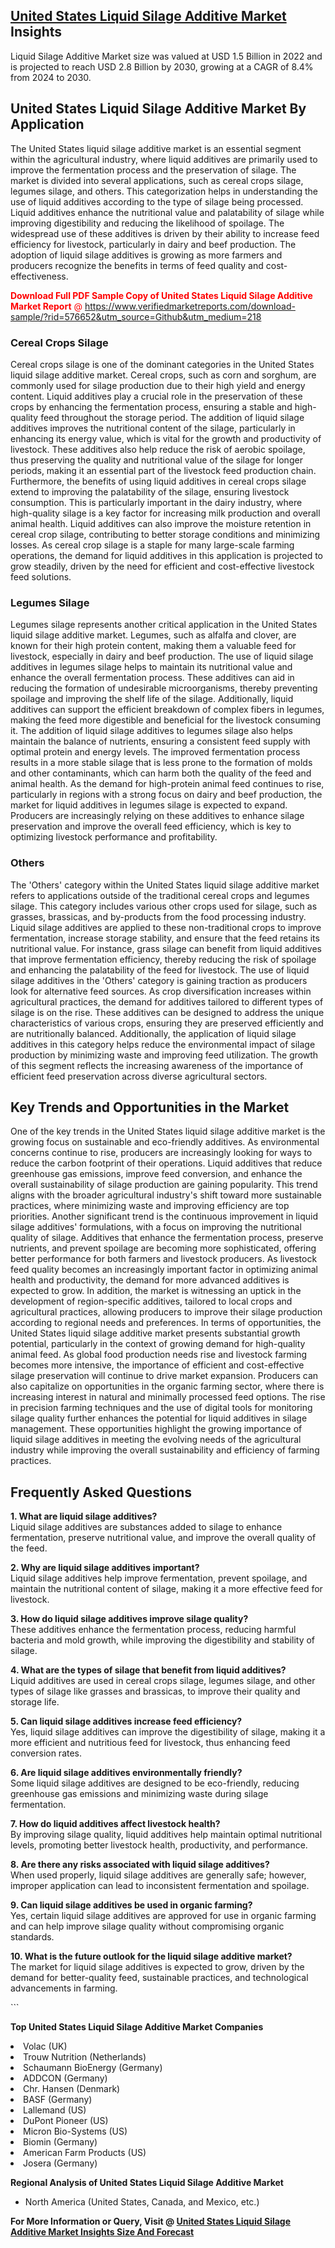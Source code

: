 <h2><a href="https://www.verifiedmarketreports.com/download-sample/?rid=576652&amp;utm_source=Github&amp;utm_medium=218" target="_blank">United States Liquid Silage Additive Market</a> Insights</h2><p>Liquid Silage Additive Market size was valued at USD 1.5 Billion in 2022 and is projected to reach USD 2.8 Billion by 2030, growing at a CAGR of 8.4% from 2024 to 2030.</p><p> <h2>United States Liquid Silage Additive Market By Application</h2> <p>The United States liquid silage additive market is an essential segment within the agricultural industry, where liquid additives are primarily used to improve the fermentation process and the preservation of silage. The market is divided into several applications, such as cereal crops silage, legumes silage, and others. This categorization helps in understanding the use of liquid additives according to the type of silage being processed. Liquid additives enhance the nutritional value and palatability of silage while improving digestibility and reducing the likelihood of spoilage. The widespread use of these additives is driven by their ability to increase feed efficiency for livestock, particularly in dairy and beef production. The adoption of liquid silage additives is growing as more farmers and producers recognize the benefits in terms of feed quality and cost-effectiveness. <p><span class=""><span style="color: #ff0000;"><strong>Download Full PDF Sample Copy of United States Liquid Silage Additive Market Report</strong> @ </span><a href="https://www.verifiedmarketreports.com/download-sample/?rid=576652&amp;utm_source=Github&amp;utm_medium=218" target="_blank">https://www.verifiedmarketreports.com/download-sample/?rid=576652&amp;utm_source=Github&amp;utm_medium=218</a></span></p></p> <h3>Cereal Crops Silage</h3> <p>Cereal crops silage is one of the dominant categories in the United States liquid silage additive market. Cereal crops, such as corn and sorghum, are commonly used for silage production due to their high yield and energy content. Liquid additives play a crucial role in the preservation of these crops by enhancing the fermentation process, ensuring a stable and high-quality feed throughout the storage period. The addition of liquid silage additives improves the nutritional content of the silage, particularly in enhancing its energy value, which is vital for the growth and productivity of livestock. These additives also help reduce the risk of aerobic spoilage, thus preserving the quality and nutritional value of the silage for longer periods, making it an essential part of the livestock feed production chain. Furthermore, the benefits of using liquid additives in cereal crops silage extend to improving the palatability of the silage, ensuring livestock consumption. This is particularly important in the dairy industry, where high-quality silage is a key factor for increasing milk production and overall animal health. Liquid additives can also improve the moisture retention in cereal crop silage, contributing to better storage conditions and minimizing losses. As cereal crop silage is a staple for many large-scale farming operations, the demand for liquid additives in this application is projected to grow steadily, driven by the need for efficient and cost-effective livestock feed solutions.</p> <h3>Legumes Silage</h3> <p>Legumes silage represents another critical application in the United States liquid silage additive market. Legumes, such as alfalfa and clover, are known for their high protein content, making them a valuable feed for livestock, especially in dairy and beef production. The use of liquid silage additives in legumes silage helps to maintain its nutritional value and enhance the overall fermentation process. These additives can aid in reducing the formation of undesirable microorganisms, thereby preventing spoilage and improving the shelf life of the silage. Additionally, liquid additives can support the efficient breakdown of complex fibers in legumes, making the feed more digestible and beneficial for the livestock consuming it. The addition of liquid silage additives to legumes silage also helps maintain the balance of nutrients, ensuring a consistent feed supply with optimal protein and energy levels. The improved fermentation process results in a more stable silage that is less prone to the formation of molds and other contaminants, which can harm both the quality of the feed and animal health. As the demand for high-protein animal feed continues to rise, particularly in regions with a strong focus on dairy and beef production, the market for liquid additives in legumes silage is expected to expand. Producers are increasingly relying on these additives to enhance silage preservation and improve the overall feed efficiency, which is key to optimizing livestock performance and profitability.</p> <h3>Others</h3> <p>The 'Others' category within the United States liquid silage additive market refers to applications outside of the traditional cereal crops and legumes silage. This category includes various other crops used for silage, such as grasses, brassicas, and by-products from the food processing industry. Liquid silage additives are applied to these non-traditional crops to improve fermentation, increase storage stability, and ensure that the feed retains its nutritional value. For instance, grass silage can benefit from liquid additives that improve fermentation efficiency, thereby reducing the risk of spoilage and enhancing the palatability of the feed for livestock. The use of liquid silage additives in the 'Others' category is gaining traction as producers look for alternative feed sources. As crop diversification increases within agricultural practices, the demand for additives tailored to different types of silage is on the rise. These additives can be designed to address the unique characteristics of various crops, ensuring they are preserved efficiently and are nutritionally balanced. Additionally, the application of liquid silage additives in this category helps reduce the environmental impact of silage production by minimizing waste and improving feed utilization. The growth of this segment reflects the increasing awareness of the importance of efficient feed preservation across diverse agricultural sectors.</p> <h2>Key Trends and Opportunities in the Market</h2> <p>One of the key trends in the United States liquid silage additive market is the growing focus on sustainable and eco-friendly additives. As environmental concerns continue to rise, producers are increasingly looking for ways to reduce the carbon footprint of their operations. Liquid additives that reduce greenhouse gas emissions, improve feed conversion, and enhance the overall sustainability of silage production are gaining popularity. This trend aligns with the broader agricultural industry's shift toward more sustainable practices, where minimizing waste and improving efficiency are top priorities. Another significant trend is the continuous improvement in liquid silage additives' formulations, with a focus on improving the nutritional quality of silage. Additives that enhance the fermentation process, preserve nutrients, and prevent spoilage are becoming more sophisticated, offering better performance for both farmers and livestock producers. As livestock feed quality becomes an increasingly important factor in optimizing animal health and productivity, the demand for more advanced additives is expected to grow. In addition, the market is witnessing an uptick in the development of region-specific additives, tailored to local crops and agricultural practices, allowing producers to improve their silage production according to regional needs and preferences. In terms of opportunities, the United States liquid silage additive market presents substantial growth potential, particularly in the context of growing demand for high-quality animal feed. As global food production needs rise and livestock farming becomes more intensive, the importance of efficient and cost-effective silage preservation will continue to drive market expansion. Producers can also capitalize on opportunities in the organic farming sector, where there is increasing interest in natural and minimally processed feed options. The rise in precision farming techniques and the use of digital tools for monitoring silage quality further enhances the potential for liquid additives in silage management. These opportunities highlight the growing importance of liquid silage additives in meeting the evolving needs of the agricultural industry while improving the overall sustainability and efficiency of farming practices.</p> <h2>Frequently Asked Questions</h2> <p><strong>1. What are liquid silage additives?</strong><br>Liquid silage additives are substances added to silage to enhance fermentation, preserve nutritional value, and improve the overall quality of the feed.</p> <p><strong>2. Why are liquid silage additives important?</strong><br>Liquid silage additives help improve fermentation, prevent spoilage, and maintain the nutritional content of silage, making it a more effective feed for livestock.</p> <p><strong>3. How do liquid silage additives improve silage quality?</strong><br>These additives enhance the fermentation process, reducing harmful bacteria and mold growth, while improving the digestibility and stability of silage.</p> <p><strong>4. What are the types of silage that benefit from liquid additives?</strong><br>Liquid additives are used in cereal crops silage, legumes silage, and other types of silage like grasses and brassicas, to improve their quality and storage life.</p> <p><strong>5. Can liquid silage additives increase feed efficiency?</strong><br>Yes, liquid silage additives can improve the digestibility of silage, making it a more efficient and nutritious feed for livestock, thus enhancing feed conversion rates.</p> <p><strong>6. Are liquid silage additives environmentally friendly?</strong><br>Some liquid silage additives are designed to be eco-friendly, reducing greenhouse gas emissions and minimizing waste during silage fermentation.</p> <p><strong>7. How do liquid additives affect livestock health?</strong><br>By improving silage quality, liquid additives help maintain optimal nutritional levels, promoting better livestock health, productivity, and performance.</p> <p><strong>8. Are there any risks associated with liquid silage additives?</strong><br>When used properly, liquid silage additives are generally safe; however, improper application can lead to inconsistent fermentation and spoilage.</p> <p><strong>9. Can liquid silage additives be used in organic farming?</strong><br>Yes, certain liquid silage additives are approved for use in organic farming and can help improve silage quality without compromising organic standards.</p> <p><strong>10. What is the future outlook for the liquid silage additive market?</strong><br>The market for liquid silage additives is expected to grow, driven by the demand for better-quality feed, sustainable practices, and technological advancements in farming.</p> ```</p><p><strong>Top United States Liquid Silage Additive Market Companies</strong></p><div data-test-id=""><p><li>Volac (UK)</li><li> Trouw Nutrition (Netherlands)</li><li> Schaumann BioEnergy (Germany)</li><li> ADDCON (Germany)</li><li> Chr. Hansen (Denmark)</li><li> BASF (Germany)</li><li> Lallemand (US)</li><li> DuPont Pioneer (US)</li><li> Micron Bio-Systems (US)</li><li> Biomin (Germany)</li><li> American Farm Products (US)</li><li> Josera (Germany)</li></p><div><strong>Regional Analysis of&nbsp;United States Liquid Silage Additive Market</strong></div><ul><li dir="ltr"><p dir="ltr">North America&nbsp;(United States, Canada, and Mexico, etc.)</p></li></ul><p><strong>For More Information or Query, Visit @&nbsp;</strong><strong><a href="https://www.verifiedmarketreports.com/product/liquid-silage-additive-market/?utm_source=Github&amp;utm_medium=218" target="_blank">United States Liquid Silage Additive Market Insights Size And Forecast</a></strong></p></div>

